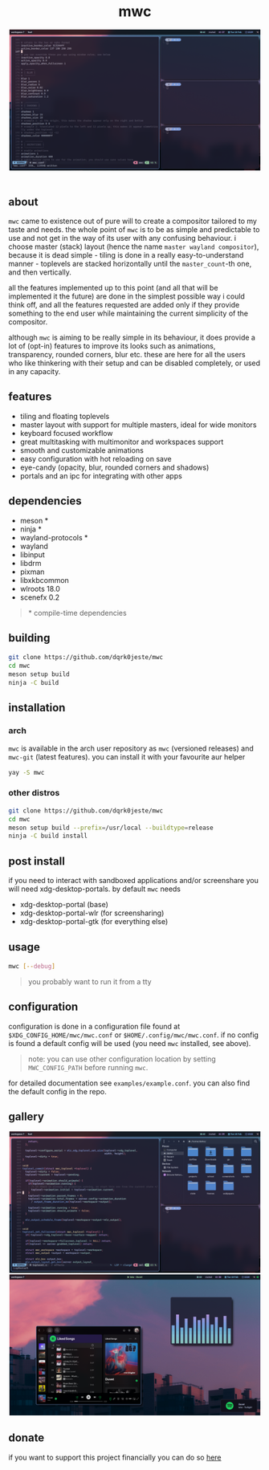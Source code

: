 <div align="center">
  <h1>mwc</h1>
  <img src="assets/preview.png" alt="preview" width="500">
  <br>
</div>
<br>

## about
`mwc` came to existence out of pure will to create a compositor tailored to my taste and needs. the whole point of `mwc` is to be as simple and predictable to use and not get in the way of its user with any confusing behaviour. i choose master (stack) layout (hence the name `master wayland compositor`), because it is dead simple - tiling is done in a really easy-to-understand manner - toplevels are stacked horizontally until the `master_count`-th one, and then vertically.

all the features implemented up to this point (and all that will be implemented it the future) are done in the simplest possible way i could think off, and all the features requested are added only if they provide something to the end user while maintaining the current simplicity of the compositor.

although `mwc` is aiming to be really simple in its behaviour, it does provide a lot of (opt-in) features to improve its looks such as animations, transparency, rounded corners, blur etc. these are here for all the users who like thinkering with their setup and can be disabled completely, or used in any capacity.

## features
- tiling and floating toplevels
- master layout with support for multiple masters, ideal for wide monitors
- keyboard focused workflow
- great multitasking with multimonitor and workspaces support
- smooth and customizable animations
- easy configuration with hot reloading on save
- eye-candy (opacity, blur, rounded corners and shadows)
- portals and an ipc for integrating with other apps

## dependencies
- meson *
- ninja *
- wayland-protocols *
- wayland
- libinput
- libdrm
- pixman
- libxkbcommon
- wlroots 18.0 
- scenefx 0.2

> \* compile-time dependencies

## building
```bash
git clone https://github.com/dqrk0jeste/mwc
cd mwc
meson setup build
ninja -C build
```

## installation

### arch
`mwc` is available in the arch user repository as `mwc` (versioned releases) and `mwc-git` (latest features). you can install it with your favourite aur helper
```bash
yay -S mwc
```

### other distros
```bash
git clone https://github.com/dqrk0jeste/mwc
cd mwc
meson setup build --prefix=/usr/local --buildtype=release
ninja -C build install
```

## post install
if you need to interact with sandboxed applications and/or screenshare you will need xdg-desktop-portals. by default `mwc` needs
- xdg-desktop-portal (base)
- xdg-desktop-portal-wlr (for screensharing)
- xdg-desktop-portal-gtk (for everything else)

## usage
```bash
mwc [--debug]
```

> you probably want to run it from a tty

## configuration
configuration is done in a configuration file found at `$XDG_CONFIG_HOME/mwc/mwc.conf` or `$HOME/.config/mwc/mwc.conf`. if no config is found a default config will be used (you need `mwc` installed, see above).

> note: you can use other configuration location by setting `MWC_CONFIG_PATH` before running `mwc`.

for detailed documentation see `examples/example.conf`. you can also find the default config in the repo.

## gallery
<div align="center">
<img src="assets/gallery-1.png" alt="logo" width="500">
<img src="assets/gallery-2.png" alt="logo" width="500">
</div>

## donate
if you want to support this project financially you can do so [here](https://ko-fi.com/darkonikolic)
